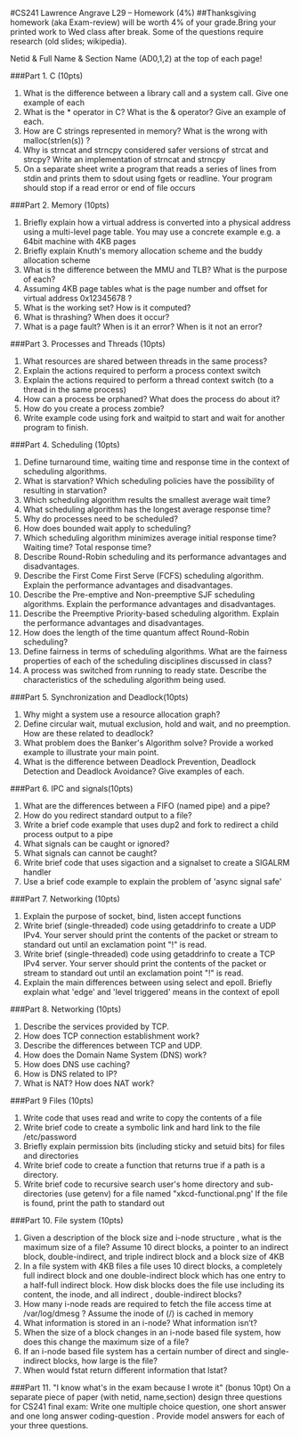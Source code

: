 #CS241   Lawrence Angrave L29 – Homework (4%)
##Thanksgiving homework (aka Exam-review) will be worth 4% of your grade.Bring your printed work to Wed class after break. Some of the questions require research (old slides; wikipedia). 


Netid & Full Name & Section Name (AD0,1,2) at the top of each page!


###Part 1. C (10pts)
1.	What is the difference between a library call and a system call. Give one example of each
2.	What is the * operator in C? What is the & operator? Give an example of each.
3.	How are C strings represented in memory? What is the wrong with malloc(strlen(s)) ?
4.	Why is strncat and strncpy considered safer versions of strcat and strcpy? Write an implementation of strncat and strncpy
5.	On a separate sheet write a program that reads a series of lines from stdin and prints them to sdout using fgets or readline. Your program should stop if a read error or end of file occurs

###Part 2. Memory (10pts)
1.	Briefly explain how a virtual address is converted into a physical address using a multi-level page table. You may use a concrete example e.g. a 64bit machine with 4KB pages
2.	Briefly explain Knuth's memory allocation scheme and the buddy allocation scheme
3.	What is the difference between the MMU and TLB? What is the purpose of each?
4.	Assuming 4KB page tables what is the page number and offset for virtual address 0x12345678  ?
5.	What is the working set? How is it computed?
6.	What is thrashing? When does it occur?
7.	What is a page fault? When is it an error? When is it not an error?

###Part 3. Processes and Threads (10pts)
1.	What resources are shared between threads in the same process?
2.	Explain the actions required to perform a process context switch
3.	Explain the actions required to perform a thread context switch (to a thread in the same process)
4.	How can a process be orphaned? What does the process do about it?
5.	How do you create a process zombie?
6.	Write example code using fork and waitpid to start and wait for another program to finish.

###Part 4. Scheduling (10pts)
1.	Define turnaround time, waiting time and response time in the context of scheduling algorithms.
2.	What is starvation?  Which scheduling policies have the possibility of resulting in starvation?
3.	Which scheduling algorithm results the smallest average wait time?
4.	What scheduling algorithm has the longest average response time?
5.	Why do processes need to be scheduled?
6.	How does bounded wait apply to scheduling? 
7.	Which scheduling algorithm minimizes average initial response time? Waiting time? Total response time?
8.	Describe Round-Robin scheduling and its performance advantages and disadvantages.
9.	Describe the First Come First Serve (FCFS) scheduling algorithm. Explain the performance advantages and disadvantages.
10.	Describe the Pre-emptive and Non-preemptive SJF scheduling algorithms. Explain the performance advantages and disadvantages.
11.	Describe the Preemptive Priority-based scheduling algorithm. Explain the performance advantages and disadvantages.
12.	How does the length of the time quantum affect Round-Robin scheduling?
13.	Define fairness in terms of scheduling algorithms. What are the fairness properties of each of the scheduling disciplines discussed in class?
14.	A process was switched from running to ready state.  Describe the characteristics of the scheduling algorithm being used.

###Part 5. Synchronization and Deadlock(10pts)
1.	Why might a system use a resource allocation graph?
2.	Define circular wait, mutual exclusion, hold and wait, and no preemption. How are these related to deadlock?
3.	What problem does the Banker's Algorithm solve? Provide a worked example to illustrate your main point.
4.	What is the difference between Deadlock Prevention, Deadlock Detection and Deadlock Avoidance? Give examples of each.

###Part 6. IPC and signals(10pts)
1.	What are the differences between a FIFO (named pipe) and a pipe?
2.	How do you redirect standard output to a file?
3.	Write a brief code example that uses dup2 and fork to redirect a child process output to a pipe
4.	What signals can be caught or ignored?
5.	What signals can cannot be caught?
6.	Write brief code that uses sigaction and a signalset to create a SIGALRM handler
7.	Use a brief code example to explain the problem of 'async signal safe'

###Part 7. Networking (10pts)
1.	Explain the purpose of socket, bind, listen accept functions
2.	Write brief (single-threaded) code using getaddrinfo to create a UDP IPv4. Your server should print the contents of the packet or stream to standard out until an exclamation point "!" is read.
3.	Write brief (single-threaded) code using getaddrinfo to create a TCP IPv4 server. Your server should print the contents of the packet or stream to standard out until an exclamation point "!" is read.
4.	Explain the main differences between using select and epoll. Briefly explain what 'edge' and 'level triggered' means in the context of epoll

###Part 8. Networking (10pts)
1.	Describe the services provided by TCP.
5.	How does TCP connection establishment work?
6.	Describe the differences between TCP and UDP.
7.	How does the Domain Name System (DNS) work?
8.	How does DNS use caching?
9.	How is DNS related to IP?
10.	What is NAT?  How does NAT work?

###Part 9 Files (10pts)
1.	Write code that uses read and write to copy the contents of a file
2.	Write brief code to create a symbolic link and hard link to the file /etc/password
3.	Briefly explain permission bits (including sticky and setuid bits) for files and directories
4.	Write brief code to create a function that returns true if a path is a directory.
5.	Write brief code to recursive search user's home directory and sub-directories (use getenv) for a file named "xkcd-functional.png' If the file is found, print the path to standard out

###Part 10. File system (10pts)
1.	Given a description of the block size and i-node structure , what is the maximum size of a file? Assume 10 direct blocks, a pointer to an indirect block, double-indirect, and triple indirect block and a block size of 4KB
2.	In a file system with 4KB files a file uses 10 direct blocks, a completely full indirect block and one double-indirect block which has one entry to a half-full indirect block. How disk blocks does the file use including its content, the inode, and all indirect , double-indirect blocks?
3.	How many i-node reads are required to fetch the file access time at /var/log/dmesg ? Assume the inode of (/) is cached in memory
4.	What information is stored in an i-node?  What information isn’t?
5.	When the size of a block changes in an i-node based file system, how does this change the maximum size of a file?
6.	If an i-node based file system has a certain number of direct and single-indirect blocks, how large is the file?
7.	When would fstat return different information that lstat?

###Part 11. "I know what's in the exam because I wrote it" (bonus 10pt)
On a separate piece of paper (with netid, name,section) design three questions for CS241 final exam: Write one multiple choice question, one short answer and one long answer coding-question . Provide model answers for each of your three questions.
